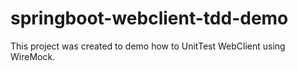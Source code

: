 # springboot-webclient-tdd-demo

This project was created to demo how to UnitTest WebClient using WireMock.
